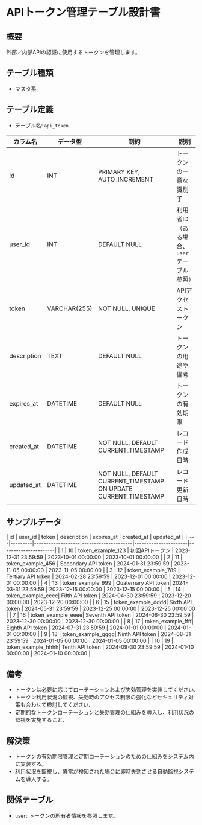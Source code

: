 # APIトークン管理テーブル設計書

## 概要
外部／内部APIの認証に使用するトークンを管理します。

## テーブル種類
- マスタ系

## テーブル定義
- テーブル名: `api_token`

| カラム名       | データ型      | 制約                                      | 説明                                  |
|----------------|---------------|-------------------------------------------|---------------------------------------|
| id             | INT           | PRIMARY KEY, AUTO_INCREMENT               | トークンの一意な識別子                  |
| user_id        | INT           | DEFAULT NULL                              | 利用者ID（ある場合、`user`テーブル参照）|
| token          | VARCHAR(255)  | NOT NULL, UNIQUE                          | APIアクセストークン                   |
| description    | TEXT          | DEFAULT NULL                              | トークンの用途や備考                    |
| expires_at     | DATETIME      | DEFAULT NULL                              | トークンの有効期限                      |
| created_at     | DATETIME      | NOT NULL, DEFAULT CURRENT_TIMESTAMP       | レコード作成日時                       |
| updated_at     | DATETIME      | NOT NULL, DEFAULT CURRENT_TIMESTAMP ON UPDATE CURRENT_TIMESTAMP | レコード更新日時   |

## サンプルデータ

| id | user_id | token             | description         | expires_at           | created_at           | updated_at           |
|----|---------|-------------------|---------------------|----------------------|----------------------|
| 1  | 10      | token_example_123 | 初回APIトークン     | 2023-12-31 23:59:59  | 2023-10-01 00:00:00  | 2023-10-01 00:00:00  |
| 2  | 11      | token_example_456 | Secondary API token | 2024-01-31 23:59:59  | 2023-11-05 00:00:00  | 2023-11-05 00:00:00  |
| 3  | 12      | token_example_789 | Tertiary API token  | 2024-02-28 23:59:59  | 2023-12-01 00:00:00  | 2023-12-01 00:00:00  |
| 4  | 13      | token_example_999 | Quaternary API token| 2024-03-31 23:59:59  | 2023-12-15 00:00:00  | 2023-12-15 00:00:00  |
| 5  | 14      | token_example_cccc| Fifth API token     | 2024-04-30 23:59:59  | 2023-12-20 00:00:00  | 2023-12-20 00:00:00  |
| 6  | 15      | token_example_dddd| Sixth API token     | 2024-05-31 23:59:59  | 2023-12-25 00:00:00  | 2023-12-25 00:00:00  |
| 7  | 16      | token_example_eeee| Seventh API token   | 2024-06-30 23:59:59  | 2023-12-30 00:00:00  | 2023-12-30 00:00:00  |
| 8  | 17      | token_example_ffff| Eighth API token    | 2024-07-31 23:59:59  | 2024-01-01 00:00:00  | 2024-01-01 00:00:00  |
| 9  | 18      | token_example_gggg| Ninth API token     | 2024-08-31 23:59:59  | 2024-01-05 00:00:00  | 2024-01-05 00:00:00  |
| 10 | 19      | token_example_hhhh| Tenth API token     | 2024-09-30 23:59:59  | 2024-01-10 00:00:00  | 2024-01-10 00:00:00  |

## 備考
- トークンは必要に応じてローテーションおよび失効管理を実装してください.
- トークン利用状況の監視、失効時のアクセス制限の強化などセキュリティ対策も合わせて検討してください.
- 定期的なトークンローテーションと失効管理の仕組みを導入し、利用状況の監視を実施すること.

## 解決策
- トークンの有効期限管理と定期ローテーションのための仕組みをシステム内に実装する。
- 利用状況を監視し、異常が検知された場合に即時失効させる自動監視システムを導入する。

## 関係テーブル
- `user`: トークンの所有者情報を参照します。
